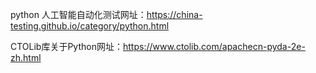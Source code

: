 python 人工智能自动化测试网址：https://china-testing.github.io/category/python.html

CTOLib库关于Python网址：https://www.ctolib.com/apachecn-pyda-2e-zh.html
